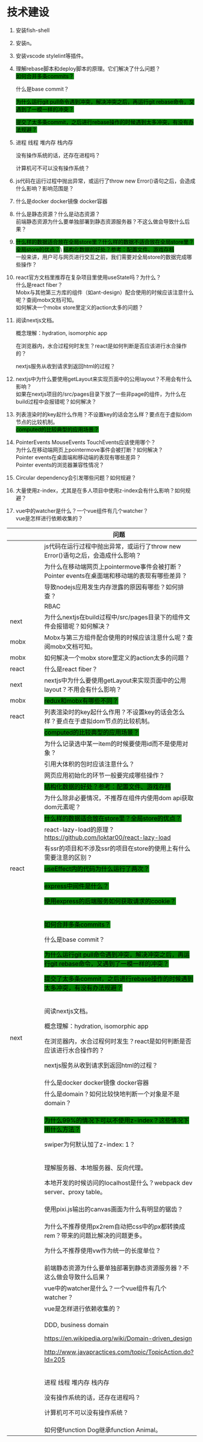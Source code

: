 # 技术建设

1. 安装fish-shell
2. 安装n。
3. 安装vscode stylelint等插件。
4.  理解rebase脚本和deploy脚本的原理。它们解决了什么问题？\
    <mark style="background-color:green;">如何合并多条commits？</mark>

    什么是base commit？

    <mark style="background-color:green;">为什么运行git pull命令遇到冲突，解决冲突之后，再运行git rebase命令，又遇到了一模一样的冲突？</mark>

    <mark style="background-color:green;">提交了太多条commit，之后进行rebase操作的时候遇到太多冲突，有没有办法规避？</mark>
5.  进程 线程 堆内存 栈内存

    没有操作系统的话，还存在进程吗？

    计算机可不可以没有操作系统？
6. js代码在运行过程中抛出异常，或运行了throw new Error()语句之后，会造成什么影响？影响范围是？
7. 什么是docker docker镜像 docker容器
8. 什么是静态资源？什么是动态资源？\
   前端静态资源为什么要单独部署到静态资源服务器？不这么做会导致什么后果？
9. <mark style="background-color:green;">什么样的数据适合放在全局store里？什么样的数据不适合放在全局store里？全局store的优点？</mark>\ <mark style="background-color:green;">结构化数据的好处？参考：配置文件、游戏存档</mark>\
   一般来讲，用户可与网页进行交互之前，我们需要对全局store的数据完成哪些操作？
10. react官方文档里推荐在复杂项目里使用useState吗？为什么？\
    什么是react fiber？\
    Mobx与其他第三方库的组件（如ant-design）配合使用的时候应该注意什么呢？查阅mobx文档可知。\
    如何解决一个mobx store里定义的action太多的问题？
11. 阅读nextjs文档。

    概念理解：hydration, isomorphic app&#x20;

    在浏览器内，水合过程何时发生？react是如何判断是否应该进行水合操作的？

    nextjs服务从收到请求到返回html的过程？
12. nextjs中为什么要使用getLayout来实现页面中的公用layout？不用会有什么影响？\
    如果在nextjs项目的/src/pages目录下放了一些非page的组件，为什么在build过程中会报错呢？如何解决？
13. 列表渲染时的key起什么作用？不设置key的话会怎么样？要点在于虚拟dom节点的比较机制。\
    <mark style="background-color:green;">computed的比较典型的应用场景？</mark>
14. PointerEvents MouseEvents TouchEvents应该使用哪个？\
    为什么在移动端网页上pointermove事件会被打断？如何解决？\
    Pointer events在桌面端和移动端的表现有哪些差异？\
    Pointer events的浏览器兼容性情况？
15. Circular dependency会引发哪些问题？如何规避？
16. 大量使用z-index，尤其是在多人项目中使用z-index会有什么影响？如何规避？
17. vue中的watcher是什么？一个vue组件有几个watcher？\
    vue是怎样进行依赖收集的？

<table data-full-width="true"><thead><tr><th width="135"></th><th>问题</th></tr></thead><tbody><tr><td></td><td>js代码在运行过程中抛出异常，或运行了throw new Error()语句之后，会造成什么影响？</td></tr><tr><td></td><td>为什么在移动端网页上pointermove事件会被打断？<br>Pointer events在桌面端和移动端的表现有哪些差异？</td></tr><tr><td></td><td>导致nodejs应用发生内存泄露的原因有哪些？如何排查？</td></tr><tr><td></td><td>RBAC</td></tr><tr><td>next</td><td>为什么nextjs在build过程中/src/pages目录下的组件文件会报错呢？如何解决？</td></tr><tr><td>mobx</td><td>Mobx与第三方组件配合使用的时候应该注意什么呢？查阅mobx文档可知。</td></tr><tr><td>mobx</td><td>如何解决一个mobx store里定义的action太多的问题？</td></tr><tr><td>react</td><td>什么是react fiber？</td></tr><tr><td>next</td><td>nextjs中为什么要使用getLayout来实现页面中的公用layout？不用会有什么影响？</td></tr><tr><td>mobx</td><td><mark style="background-color:green;">redux和mobx有哪些不同？</mark></td></tr><tr><td>react</td><td>列表渲染时的key起什么作用？不设置key的话会怎么样？要点在于虚拟dom节点的比较机制。</td></tr><tr><td></td><td><mark style="background-color:green;">computed的比较典型的应用场景？</mark></td></tr><tr><td></td><td>为什么记录选中某一item的时候要使用id而不是使用对象？</td></tr><tr><td><br></td><td>引用大体积的包时应该注意什么？</td></tr><tr><td><br></td><td>网页应用初始化的环节一般要完成哪些操作？</td></tr><tr><td><br></td><td><mark style="background-color:green;">结构化数据的好处？参考：配置文件、游戏存档</mark></td></tr><tr><td><br></td><td>为什么除非必要情况，不推荐在组件内使用dom api获取dom元素呢？</td></tr><tr><td><br></td><td><mark style="background-color:green;">什么样的数据适合放在store里？全局store的优点？</mark></td></tr><tr><td><br></td><td>react-lazy-load的原理？<a href="https://github.com/loktar00/react-lazy-load">https://github.com/loktar00/react-lazy-load</a></td></tr><tr><td><br></td><td>有ssr的项目和不涉及ssr的项目在store的使用上有什么需要注意的区别？</td></tr><tr><td>react</td><td><mark style="background-color:green;">useEffect内的代码为什么运行了两次？</mark></td></tr><tr><td><br></td><td><p><mark style="background-color:green;">express中间件是什么？</mark></p><p><mark style="background-color:green;">使用express的后端服务如何获取请求的cookie？</mark></p></td></tr><tr><td><br></td><td><p><mark style="background-color:green;">如何合并多条commits？</mark></p><p>什么是base commit？</p><p><mark style="background-color:green;">为什么运行git pull命令遇到冲突，解决冲突之后，再运行git rebase命令，又遇到了一模一样的冲突？</mark></p><p><mark style="background-color:green;">提交了太多条commit，之后进行rebase操作的时候遇到太多冲突，有没有办法规避？</mark></p></td></tr><tr><td>next</td><td><p>阅读nextjs文档。</p><p>概念理解：hydration, isomorphic app </p><p>在浏览器内，水合过程何时发生？react是如何判断是否应该进行水合操作的？</p><p>nextjs服务从收到请求到返回html的过程？</p></td></tr><tr><td><br></td><td>什么是docker docker镜像 docker容器</td></tr><tr><td><br></td><td>什么是domain？如何比较快地判断一个对象是不是domain？</td></tr><tr><td><br></td><td><p><mark style="background-color:green;">为什么99%的情况下可以不使用z-index？这些情况下用什么方法？</mark></p><p>swiper为何默认加了z-index: 1？</p></td></tr><tr><td><br></td><td><p>理解服务器、本地服务器、反向代理。</p><p>本地开发的时候访问的localhost是什么？webpack dev server、proxy table。</p></td></tr><tr><td><br></td><td>使用pixi.js输出的canvas画面为什么有明显的锯齿？</td></tr><tr><td><br></td><td><p>为什么不推荐使用px2rem自动把css中的px都转换成rem？带来的问题比解决的问题更多。</p><p>为什么不推荐使用vw作为统一的长度单位？</p></td></tr><tr><td><br></td><td>前端静态资源为什么要单独部署到静态资源服务器？不这么做会导致什么后果？</td></tr><tr><td><br></td><td>vue中的watcher是什么？一个vue组件有几个watcher？</td></tr><tr><td><br></td><td>vue是怎样进行依赖收集的？</td></tr><tr><td><br></td><td><p>DDD, business domain</p><p><a href="https://en.wikipedia.org/wiki/Domain-driven_design">https://en.wikipedia.org/wiki/Domain-driven_design</a></p><p><a href="http://www.javapractices.com/topic/TopicAction.do?Id=205">http://www.javapractices.com/topic/TopicAction.do?Id=205</a></p></td></tr><tr><td><br></td><td><p>进程 线程 堆内存 栈内存</p><p>没有操作系统的话，还存在进程吗？</p><p>计算机可不可以没有操作系统？</p></td></tr><tr><td><br></td><td>如何使function Dog继承function Animal。</td></tr></tbody></table>
